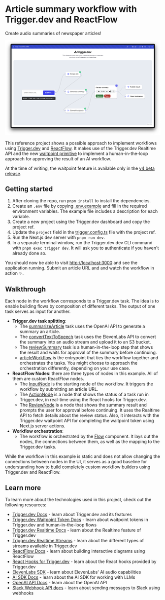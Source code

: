 # Article summary workflow with Trigger.dev and ReactFlow

Create audio summaries of newspaper articles!

![Article Summary Workflow](./screenshot.png)

This reference project shows a possible approach to implement workflows using [Trigger.dev](https://trigger.dev/) and [ReactFlow](https://reactflow.dev/).
It makes use of the Trigger.dev Realtime API and the new [waitpoint primitive](https://trigger.dev/blog/v4-beta-launch#waitpoints) to implement a human-in-the-loop approach for approving the result of an AI workflow.

At the time of writing, the waitpoint feature is available only in the [v4 beta release](https://trigger.dev/blog/v4-beta-launch#waitpoints).

## Getting started

1. After cloning the repo, run `pnpm install` to install the dependencies.
2. Create an `.env` file by copying [.env.example](.env.example) and fill in the required environment variables. The example file includes a description for each variable.
3. Create a new project using the Trigger.dev dashboard and copy the project ref.
4. Update the `project` field in the [trigger.config.ts](trigger.config.ts) file with the project ref.
5. Run the Next.js dev server with `pnpm run dev`.
6. In a separate terminal window, run the Trigger.dev dev CLI command with `pnpm exec trigger dev`. It will ask you to authenticate if you haven't already done so.

You should now be able to visit [http://localhost:3000](http://localhost:3000) and see the application running. Submit an article URL and and watch the workflow in action ✨.

## Walkthrough

Each node in the workflow corresponds to a Trigger.dev task. The idea is to enable building flows by composition of different tasks. The output of one task serves as input for another.

- **Trigger.dev task splitting**:
  - The [summarizeArticle](./src/trigger/summarizeArticle.ts) task uses the OpenAI API to generate a summary an article.
  - The [convertTextToSpeech](./src/trigger/convertTextToSpeech.ts) task uses the ElevenLabs API to convert the summary into an audio stream and upload it to an S3 bucket.
  - The [reviewSummary](./src/trigger/reviewSummary.ts) task is a human-in-the-loop step that shows the result and waits for approval of the summary before continuing.
  - [articleWorkflow](./src/trigger/articleWorkflow.ts) is the entrypoint that ties the workflow together and orchestrates the tasks. You might choose to approach the orchestration differently, depending on your use case.
- **ReactFlow Nodes**: there are three types of nodes in this example. All of them are custom ReactFlow nodes.
  - The [InputNode](./src/components/InputNode.tsx) is the starting node of the workflow. It triggers the workflow by submitting an article URL.
  - The [ActionNode](./src/components/ActionNode.tsx) is a node that shows the status of a task run in Trigger.dev, in real-time using the React hooks for Trigger.dev.
  - The [ReviewNode](./src/components/ReviewNode.tsx) is a node that shows the summary result and prompts the user for approval before continuing. It uses the Realtime API to fetch details about the review status. Also, it interacts with the Trigger.dev waitpoint API for completing the waitpoint token using Next.js server actions.
- **Workflow orchestration**:
  - The workflow is orchestrated by the [Flow](./src/components/Flow.tsx) component. It lays out the nodes, the connections between them, as well as the mapping to the Trigger.dev tasks.

While the workflow in this example is static and does not allow changing the connections between nodes in the UI, it serves as a good baseline for understanding how to build completely custom workflow builders using Trigger.dev and ReactFlow.

## Learn more

To learn more about the technologies used in this project, check out the following resources:

- [Trigger.dev Docs](https://trigger.dev/docs) - learn about Trigger.dev and its features
- [Trigger.dev Waitpoint Token Docs](https://trigger.dev/docs/wait-for-token) - learn about waitpoint tokens in Trigger.dev and human-in-the-loop flows
- [Trigger.dev Realtime Docs](https://trigger.dev/docs/realtime) - learn about the Realtime feature of Trigger.dev
- [Trigger.dev Realtime Streams](https://trigger.dev/docs/realtime/streams) - learn about the different types of streams available in Trigger.dev
- [ReactFlow Docs](https://reactflow.dev/learn) - learn about building interactive diagrams using ReactFlow
- [React Hooks for Trigger.dev](https://trigger.dev/docs/frontend/react-hooks) - learn about the React hooks provided by Trigger.dev
- [ElevenLabs SDK](https://elevenlabs.io/docs/overview) - learn about ElevenLabs' AI audio capabilities
- [AI SDK Docs](https://sdk.vercel.ai/docs/introduction) - learn about the AI SDK for working with LLMs
- [OpenAI API Docs](https://openai.com/api/) - learn about the OpenAI API
- [Slack Webhook API docs](https://api.slack.com/messaging/webhooks) - learn about sending messages to Slack using webhooks
